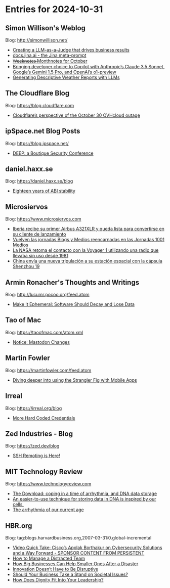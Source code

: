 # Entries for 2024-10-31
## Simon Willison's Weblog 
Blog: http://simonwillison.net/ 

- [Creating a LLM-as-a-Judge that drives business results](https://simonwillison.net/2024/Oct/30/llm-as-a-judge/#atom-everything)
- [docs.jina.ai - the Jina meta-prompt](https://simonwillison.net/2024/Oct/30/jina-meta-prompt/#atom-everything)
- [W̶e̶e̶k̶n̶o̶t̶e̶s̶  Monthnotes for October](https://simonwillison.net/2024/Oct/30/monthnotes/#atom-everything)
- [Bringing developer choice to Copilot with Anthropic’s Claude 3.5 Sonnet, Google’s Gemini 1.5 Pro, and OpenAI’s o1-preview](https://simonwillison.net/2024/Oct/30/copilot-models/#atom-everything)
- [Generating Descriptive Weather Reports with LLMs](https://simonwillison.net/2024/Oct/29/weather-reports-with-llms/#atom-everything)
##  The Cloudflare Blog  
Blog: https://blog.cloudflare.com 

- [Cloudflare’s perspective of the October 30 OVHcloud outage](https://blog.cloudflare.com/cloudflare-perspective-of-the-october-30-2024-ovhcloud-outage)
## ipSpace.net Blog Posts 
Blog: https://blog.ipspace.net/ 

- [DEEP: a Boutique Security Conference](https://blog.ipspace.net/2024/10/deep-conference/?utm_source=atom_feed)
## daniel.haxx.se 
Blog: https://daniel.haxx.se/blog 

- [Eighteen years of ABI stability](https://daniel.haxx.se/blog/2024/10/30/eighteen-years-of-abi-stability/)
## Microsiervos 
Blog: https://www.microsiervos.com 

- [Iberia recibe su primer Airbus A321XLR y queda lista para convertirse en su cliente de lanzamiento](https://www.microsiervos.com/archivo/aerotrastorno/iberia-recibe-primer-airbus-a321xlr.html)
- [Vuelven las jornadas Blogs y Medios reencarnadas en las Jornadas 1001 Medios](https://www.microsiervos.com/archivo/weblogs/blogs-y-medios-jornadas-1001-medios.html)
- [La NASA retoma el contacto con la Voyager 1 utilizando una radio que llevaba sin uso desde 1981](https://www.microsiervos.com/archivo/espacio/nasa-retoma-contacto-voyager-1-oct-2024.html)
- [China envía una nueva tripulación a su estación espacial con la cápsula Shenzhou 19](https://www.microsiervos.com/archivo/espacio/nueva-tripulacion-estacion-espacial-china-shenzhou-19.html)
## Armin Ronacher's Thoughts and Writings 
Blog: http://lucumr.pocoo.org/feed.atom 

- [Make It Ephemeral: Software Should Decay and Lose Data](http://lucumr.pocoo.org/2024/10/30/make-it-ephemeral)
## Tao of Mac 
Blog: https://taoofmac.com/atom.xml 

- [Notice: Mastodon Changes](https://taoofmac.com/space/notices/2024/30/1200)
## Martin Fowler 
Blog: https://martinfowler.com/feed.atom 

- [Diving deeper into using the Strangler Fig with Mobile Apps](https://martinfowler.com/articles/strangler-fig-mobile-apps.html#DivingDeeperx2026)
## Irreal 
Blog: https://irreal.org/blog 

- [More Hard Coded Credentials](https://irreal.org/blog/?p=12547)
## Zed Industries - Blog 
Blog: https://zed.dev/blog 

- [SSH Remoting is Here!](https://zed.dev/blog/remote-development)
## MIT Technology Review 
Blog: https://www.technologyreview.com 

- [The Download: coping in a time of arrhythmia, and DNA data storage](https://www.technologyreview.com/2024/10/30/1106367/the-download-coping-in-a-time-of-arrhythmia-and-dna-data-storage/)
- [An easier-to-use technique for storing data in DNA is inspired by our cells ](https://www.technologyreview.com/2024/10/30/1106345/a-new-easier-to-use-dna-data-storage-technique-is-inspired-by-our-cells/)
- [The arrhythmia of our current age](https://www.technologyreview.com/2024/10/30/1106350/the-arrhythmia-of-our-current-age/)
## HBR.org 
Blog: tag:blogs.harvardbusiness.org,2007-03-31:0.global-incremental 

- [Video Quick Take: Cisco’s Apolak Borthakur on Cybersecurity Solutions and a Way Forward - SPONSOR CONTENT FROM PERSISTENT](https://hbr.org/sponsored/2024/10/video-quick-take-ciscos-apolak-borthakur-on-cybersecurity-solutions-and-a-way-forward)
- [How to Manage a Distracted Team](https://hbr.org/2024/10/how-to-manage-a-distracted-team)
- [How Big Businesses Can Help Smaller Ones After a Disaster](https://hbr.org/2024/10/how-big-businesses-can-help-smaller-ones-after-a-disaster)
- [Innovation Doesn’t Have to Be Disruptive](https://hbr.org/podcast/2024/10/innovation-doesnt-have-to-be-disruptive)
- [Should Your Business Take a Stand on Societal Issues?](https://hbr.org/podcast/2024/10/should-your-business-take-a-stand-on-societal-issues)
- [How Does Dignity Fit Into Your Leadership?](https://hbr.org/2024/10/how-does-dignity-fit-into-your-leadership)